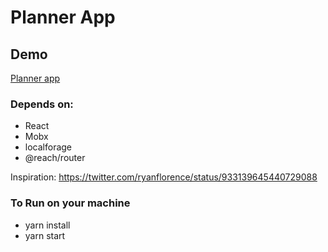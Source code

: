 # Planner App

## Demo

[Planner app](https://websymphony.github.io/planner)

### Depends on:

* React
* Mobx
* localforage
* @reach/router

Inspiration: https://twitter.com/ryanflorence/status/933139645440729088

### To Run on your machine

* yarn install
* yarn start

